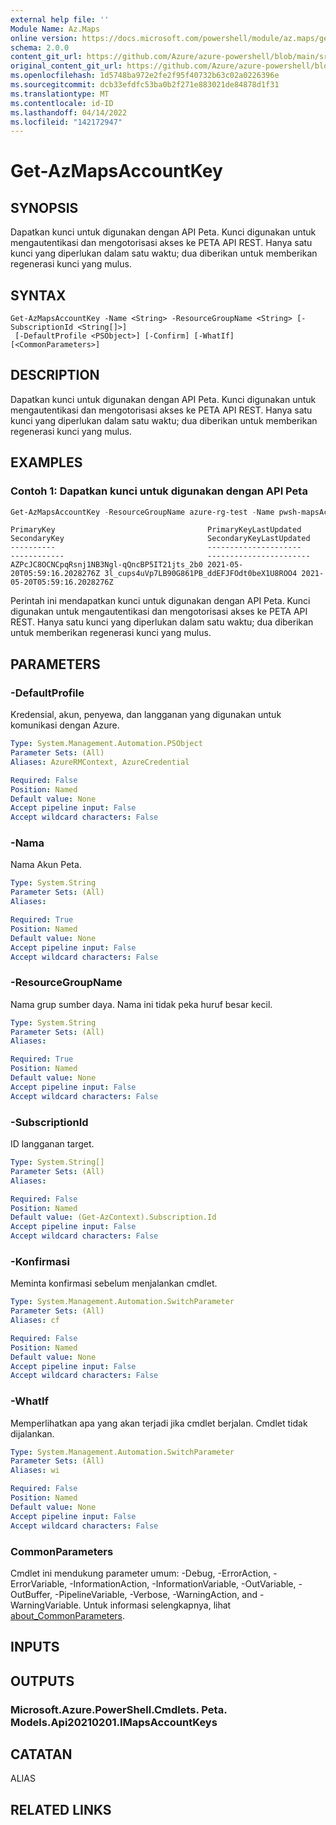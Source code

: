```yaml
---
external help file: ''
Module Name: Az.Maps
online version: https://docs.microsoft.com/powershell/module/az.maps/get-azmapsaccountkey
schema: 2.0.0
content_git_url: https://github.com/Azure/azure-powershell/blob/main/src/Maps/help/Get-AzMapsAccountKey.md
original_content_git_url: https://github.com/Azure/azure-powershell/blob/main/src/Maps/help/Get-AzMapsAccountKey.md
ms.openlocfilehash: 1d5748ba972e2fe2f95f40732b63c02a0226396e
ms.sourcegitcommit: dcb33efdfc53ba0b2f271e883021de84878d1f31
ms.translationtype: MT
ms.contentlocale: id-ID
ms.lasthandoff: 04/14/2022
ms.locfileid: "142172947"
---
```

# Get-AzMapsAccountKey

## SYNOPSIS
Dapatkan kunci untuk digunakan dengan API Peta.
Kunci digunakan untuk mengautentikasi dan mengotorisasi akses ke PETA API REST.
Hanya satu kunci yang diperlukan dalam satu waktu; dua diberikan untuk memberikan regenerasi kunci yang mulus.

## SYNTAX

```
Get-AzMapsAccountKey -Name <String> -ResourceGroupName <String> [-SubscriptionId <String[]>]
 [-DefaultProfile <PSObject>] [-Confirm] [-WhatIf] [<CommonParameters>]
```

## DESCRIPTION
Dapatkan kunci untuk digunakan dengan API Peta.
Kunci digunakan untuk mengautentikasi dan mengotorisasi akses ke PETA API REST.
Hanya satu kunci yang diperlukan dalam satu waktu; dua diberikan untuk memberikan regenerasi kunci yang mulus.

## EXAMPLES

### Contoh 1: Dapatkan kunci untuk digunakan dengan API Peta
```powershell
Get-AzMapsAccountKey -ResourceGroupName azure-rg-test -Name pwsh-mapsAccount02
```

```output
PrimaryKey                                  PrimaryKeyLastUpdated        SecondaryKey                                SecondaryKeyLastUpdated
----------                                  ---------------------        ------------                                -----------------------
AZPcJC8OCNCpqRsnj1NB3Ngl-qQncBP5IT21jts_2b0 2021-05-20T05:59:16.2028276Z 3l_cups4uVp7LB90G861PB_ddEFJFOdt0beX1U8ROO4 2021-05-20T05:59:16.2028276Z
```

Perintah ini mendapatkan kunci untuk digunakan dengan API Peta.
Kunci digunakan untuk mengautentikasi dan mengotorisasi akses ke PETA API REST.
Hanya satu kunci yang diperlukan dalam satu waktu; dua diberikan untuk memberikan regenerasi kunci yang mulus.

## PARAMETERS

### -DefaultProfile
Kredensial, akun, penyewa, dan langganan yang digunakan untuk komunikasi dengan Azure.

```yaml
Type: System.Management.Automation.PSObject
Parameter Sets: (All)
Aliases: AzureRMContext, AzureCredential

Required: False
Position: Named
Default value: None
Accept pipeline input: False
Accept wildcard characters: False
```

### -Nama
Nama Akun Peta.

```yaml
Type: System.String
Parameter Sets: (All)
Aliases:

Required: True
Position: Named
Default value: None
Accept pipeline input: False
Accept wildcard characters: False
```

### -ResourceGroupName
Nama grup sumber daya.
Nama ini tidak peka huruf besar kecil.

```yaml
Type: System.String
Parameter Sets: (All)
Aliases:

Required: True
Position: Named
Default value: None
Accept pipeline input: False
Accept wildcard characters: False
```

### -SubscriptionId
ID langganan target.

```yaml
Type: System.String[]
Parameter Sets: (All)
Aliases:

Required: False
Position: Named
Default value: (Get-AzContext).Subscription.Id
Accept pipeline input: False
Accept wildcard characters: False
```

### -Konfirmasi
Meminta konfirmasi sebelum menjalankan cmdlet.

```yaml
Type: System.Management.Automation.SwitchParameter
Parameter Sets: (All)
Aliases: cf

Required: False
Position: Named
Default value: None
Accept pipeline input: False
Accept wildcard characters: False
```

### -WhatIf
Memperlihatkan apa yang akan terjadi jika cmdlet berjalan.
Cmdlet tidak dijalankan.

```yaml
Type: System.Management.Automation.SwitchParameter
Parameter Sets: (All)
Aliases: wi

Required: False
Position: Named
Default value: None
Accept pipeline input: False
Accept wildcard characters: False
```

### CommonParameters
Cmdlet ini mendukung parameter umum: -Debug, -ErrorAction, -ErrorVariable, -InformationAction, -InformationVariable, -OutVariable, -OutBuffer, -PipelineVariable, -Verbose, -WarningAction, and -WarningVariable. Untuk informasi selengkapnya, lihat [about_CommonParameters](http://go.microsoft.com/fwlink/?LinkID=113216).

## INPUTS

## OUTPUTS

### Microsoft.Azure.PowerShell.Cmdlets. Peta. Models.Api20210201.IMapsAccountKeys

## CATATAN

ALIAS

## RELATED LINKS

